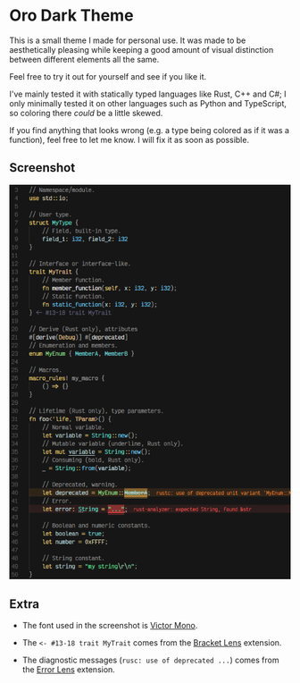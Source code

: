 # Oro Dark Theme

This is a small theme I made for personal use. It was made to be aesthetically
pleasing while keeping a good amount of visual distinction between different
elements all the same.

Feel free to try it out for yourself and see if you like it.

I've mainly tested it with statically typed languages like Rust, C++ and C#; I
only minimally tested it on other languages such as Python and TypeScript, so
coloring there *could* be a little skewed.

If you find anything that looks wrong (e.g. a type being colored as if it was
a function), feel free to let me know. I will fix it as soon as possible.

## Screenshot

![image][image]

## Extra

- The font used in the screenshot is [Victor Mono][victor-mono].

- The `<- #⁠13-18 trait MyTrait` comes from the [Bracket Lens][bracket-lens]
  extension.

- The diagnostic messages (`rusc: use of deprecated ...`) comes from the
  [Error Lens][error-lens] extension.

[image]: https://raw.githubusercontent.com/deimonn/oro-theme/main/example/demo.png
[victor-mono]: https://rubjo.github.io/victor-mono/
[bracket-lens]: https://marketplace.visualstudio.com/items?itemName=wraith13.bracket-lens
[error-lens]: https://marketplace.visualstudio.com/items?itemName=usernamehw.errorlens